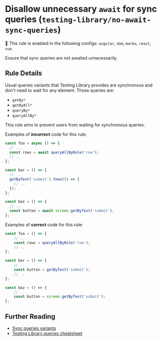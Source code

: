 # Disallow unnecessary `await` for sync queries (`testing-library/no-await-sync-queries`)

💼 This rule is enabled in the following configs: `angular`, `dom`, `marko`, `react`, `vue`.

<!-- end auto-generated rule header -->

Ensure that sync queries are not awaited unnecessarily.

## Rule Details

Usual queries variants that Testing Library provides are synchronous and
don't need to wait for any element. Those queries are:

- `getBy*`
- `getByAll*`
- `queryBy*`
- `queryAllBy*`

This rule aims to prevent users from waiting for synchronous queries.

Examples of **incorrect** code for this rule:

```js
const foo = async () => {
  // ...
  const rows = await queryAllByRole('row');
  // ...
};

const bar = () => {
  // ...
  getByText('submit').then(() => {
    // ...
  });
};

const baz = () => {
  // ...
  const button = await screen.getByText('submit');
};
```

Examples of **correct** code for this rule:

```js
const foo = () => {
	// ...
	const rows = queryAllByRole('row');
	// ...
};

const bar = () => {
	// ...
	const button = getByText('submit');
	// ...
};

const baz = () => {
	// ...
	const button = screen.getByText('submit');
};
```

## Further Reading

- [Sync queries variants](https://testing-library.com/docs/dom-testing-library/api-queries#variants)
- [Testing Library queries cheatsheet](https://testing-library.com/docs/dom-testing-library/cheatsheet#queries)
